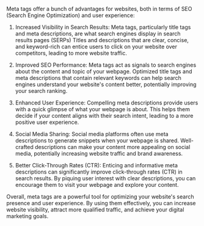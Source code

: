 Meta tags offer a bunch of advantages for websites, both in terms of SEO (Search Engine Optimization) and user experience:

1) Increased Visibility in Search Results:  Meta tags, particularly title tags and meta descriptions, are what search engines display in search results pages (SERPs)  Titles and descriptions that are clear, concise, and keyword-rich can entice users to click on your website over competitors, leading to more website traffic.

2) Improved SEO Performance:  Meta tags act as signals to search engines about the content and topic of your webpage. Optimized title tags and meta descriptions that contain relevant keywords can help search engines understand your website's content better, potentially improving your search ranking.

3) Enhanced User Experience:  Compelling meta descriptions provide users with a quick glimpse of what your webpage is about. This helps them decide if your content aligns with their search intent, leading to a more positive user experience.

4) Social Media Sharing:  Social media platforms often use meta descriptions to generate snippets when your webpage is shared. Well-crafted descriptions can make your content more appealing on social media, potentially increasing website traffic and brand awareness.

5) Better Click-Through Rates (CTR):  Enticing and informative meta descriptions can significantly improve click-through rates (CTR) in search results. By piquing user interest with clear descriptions, you can encourage them to visit your webpage and explore your content.

Overall, meta tags are a powerful tool for optimizing your website's search presence and user experience. By using them effectively, you can increase website visibility, attract more qualified traffic, and achieve your digital marketing goals.

